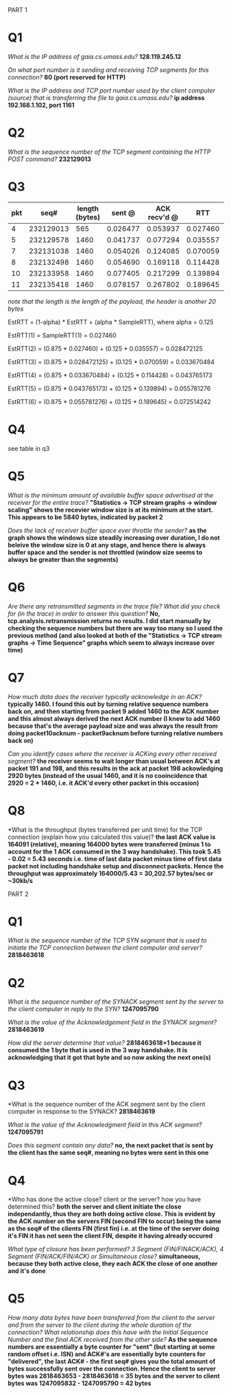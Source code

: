 PART 1

# Q1

*What is the IP address of gaia.cs.umass.edu?* 
**128.119.245.12**

*On what port number is it sending and receiving TCP segments for this connection?* 
**80 (port reserved for HTTP)**

*What is the IP address and TCP port number used by the client computer (source) that is transferring the file to gaia.cs.umass.edu?* 
**ip address 192.168.1.102, port 1161**

# Q2

*What is the sequence number of the TCP segment containing the HTTP POST command?* 
**232129013**

# Q3

| pkt | seq#      | length (bytes) | sent @   | ACK recv'd @ | RTT      | EstRTT      |
|-----|-----------|----------------|----------|--------------|----------|-------------|
| 4   | 232129013 | 565            | 0.026477 | 0.053937     | 0.027460 | 0.027460    |
| 5   | 232129578 | 1460           | 0.041737 | 0.077294     | 0.035557 | 0.028472125 |
| 7   | 232131038 | 1460           | 0.054026 | 0.124085     | 0.070059 | 0.033670484 |
| 8   | 232132498 | 1460           | 0.054690 | 0.169118     | 0.114428 | 0.043765173 |
| 10  | 232133958 | 1460           | 0.077405 | 0.217299     | 0.139894 | 0.055781276 |
| 11  | 232135418 | 1460           | 0.078157 | 0.267802     | 0.189645 | 0.072514242 |

*note that the length is the length of the payload, the header is another 20 bytes*

EstRTT = (1-alpha) * EstRTT + (alpha * SampleRTT), where alpha = 0.125

EstRTT(1) = SampleRTT(1) = 0.027460

EstRTT(2) = (0.875 * 0.027460) + (0.125 * 0.035557) = 0.028472125

EstRTT(3) = (0.875 * 0.028472125) + (0.125 * 0.070059) = 0.033670484

EstRTT(4) = (0.875 * 0.033670484) + (0.125 * 0.114428) = 0.043765173

EstRTT(5) = (0.875 * 0.043765173) + (0.125 * 0.139894) = 0.055781276

EstRTT(6) = (0.875 * 0.055781276) + (0.125 * 0.189645) = 0.072514242

# Q4

see table in q3

# Q5

*What is the minimum amount of available buffer space advertised at the receiver for the entire trace?* 
**"Statistics -> TCP stream graphs -> window scaling" shows the recevier window size is at its minimum at the start. This appears to be 5840 bytes, indicated by packet 2**

*Does the lack of receiver buffer space ever throttle the sender?* 
**as the graph shows the windows size steadily increasing over duration, I do not beleive the window size is 0 at any stage, and hence there is always buffer space and the sender is not throttled (window size seems to always be greater than the segments)**

# Q6

*Are there any retransmitted segments in the trace file? What did you check for (in the trace) in order to answer this question?* 
**No, tcp.analysis.retransmission returns no results. I did start manually by checking the sequence numbers but there are way too many so I used the previous method (and also looked at both of the "Statistics -> TCP stream graphs -> Time Sequence" graphs which seem to always increase over time)**

# Q7

*How much data does the receiver typically acknowledge in an ACK?* 
**typically 1460. I found this out by turning relative sequence numbers back on, and then starting from packet 9 added 1460 to the ACK number and this almost always derived the next ACK number (I knew to add 1460 because that's the average payload size and was always the result from doing packet10acknum - packet9acknum before turning relative numbers back on)** 

*Can you identify cases where the receiver is ACKing every other received segment?* 
**the receiver seems to wait longer than usual between ACK's at packet 191 and 198, and this results in the ack at packet 198 ackowledging 2920 bytes (instead of the usual 1460, and it is no cooincidence that 2920 = 2 * 1460, i.e. it ACK'd every other packet in this occasion)**

# Q8

*What is the throughput (bytes transferred per unit time) for the TCP connection (explain how you calculated this value)?
**the last ACK value is 164091 (relative), meaning 164000 bytes were transferred (minus 1 to account for the 1 ACK consumed in the 3 way handshake). This took 5.45 - 0.02 = 5.43 seconds i.e. time of last data packet minus time of first data packet not including handshake setup and disconnect packets. Hence the throughput was approximately 164000/5.43 = 30,202.57 bytes/sec or ~30kb/s**

PART 2

# Q1

*What is the sequence number of the TCP SYN segment that is used to initiate the TCP connection between the client computer and server?*
**2818463618**

# Q2

*What is the sequence number of the SYNACK segment sent by the server to the client computer in reply to the SYN?*
**1247095790**

*What is the value of the Acknowledgement field in the SYNACK segment?*
**2818463619**

*How did the server determine that value?*
**2818463618+1 because it consumed the 1 byte that is used in the 3 way handshake. It is acknowledging that it got that byte and so now asking the next one(s)**

# Q3

*What is the sequence number of the ACK segment sent by the client computer in response to the SYNACK?
**2818463619**

*What is the value of the Acknowledgment field in this ACK segment?*
**1247095791**

*Does this segment contain any data?*
**no, the next packet that is sent by the client has the same seq#, meaning no bytes were sent in this one**

# Q4

*Who has done the active close? client or the server? how you have determined this?
**both the server and client initiate the close independantly, thus they are both doing active close. This is evident by the ACK number on the servers FIN (second FIN to occur) being the same as the seq# of the clients FIN (first fin) i.e. at the time of the server doing it's FIN it has not seen the client FIN, despite it having already occured**

*What type of closure has been performed? 3 Segment (FIN/FINACK/ACK), 4 Segment (FIN/ACK/FIN/ACK) or Simultaneous close?*
**simultaneous, because they both active close, they each ACK the close of one another and it's done**

# Q5

*How many data bytes have been transferred from the client to the server and from the server to the client during the whole duration of the connection? What relationship does this have with the Initial Sequence Number and the final ACK received from the other side?*
**As the sequence numbers are essentially a byte counter for "sent" (but starting at some random offset i.e. ISN) and ACK#'s are essentially byte counters for "delivered", the last ACK# - the first seq# gives you the total amount of bytes successfully sent over the connection. Hence the client to server bytes was  2818463653 - 2818463618 = 35 bytes and the server to client bytes was 1247095832 - 1247095790 = 42 bytes**
